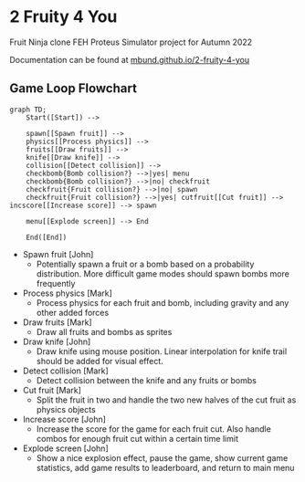# 2 Fruity 4 You
Fruit Ninja clone FEH Proteus Simulator project for Autumn 2022

Documentation can be found at [mbund.github.io/2-fruity-4-you](https://mbund.github.io/2-fruity-4-you)

## Game Loop Flowchart
```mermaid
graph TD;
    Start([Start]) -->

    spawn[[Spawn fruit]] -->
    physics[[Process physics]] -->
    fruits[[Draw fruits]] -->
    knife[[Draw knife]] -->
    collision[[Detect collision]] -->
    checkbomb{Bomb collision?} -->|yes| menu
    checkbomb{Bomb collision?} -->|no| checkfruit
    checkfruit{Fruit collision?} -->|no| spawn
    checkfruit{Fruit collision?} -->|yes| cutfruit[[Cut fruit]] --> incscore[[Increase score]] --> spawn

    menu[[Explode screen]] --> End

    End([End])
```

- Spawn fruit [John]
  - Potentially spawn a fruit or a bomb based on a probability distribution. More difficult game modes should spawn bombs more frequently
- Process physics [Mark]
  - Process physics for each fruit and bomb, including gravity and any other added forces
- Draw fruits [Mark]
  - Draw all fruits and bombs as sprites
- Draw knife [John]
  - Draw knife using mouse position. Linear interpolation for knife trail should be added for visual effect.
- Detect collision [Mark]
  - Detect collision between the knife and any fruits or bombs
- Cut fruit [Mark]
  - Split the fruit in two and handle the two new halves of the cut fruit as physics objects
- Increase score [John]
  - Increase the score for the game for each fruit cut. Also handle combos for enough fruit cut within a certain time limit
- Explode screen [John]
  - Show a nice explosion effect, pause the game, show current game statistics, add game results to leaderboard, and return to main menu